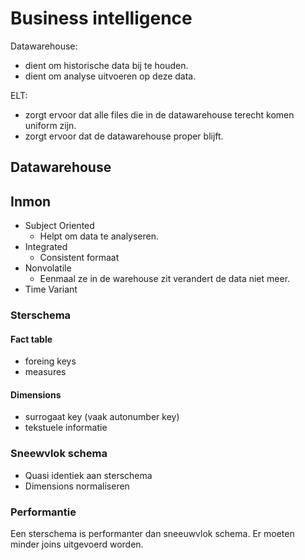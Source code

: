 # Business intelligence

Datawarehouse:
- dient om historische data bij te houden.
- dient om analyse uitvoeren op deze data.

ELT:
- zorgt ervoor dat alle files die in de datawarehouse terecht komen uniform zijn.
- zorgt ervoor dat de datawarehouse proper blijft.

## Datawarehouse
## Inmon
- Subject Oriented
  - Helpt om data te analyseren.
- Integrated
  - Consistent formaat
- Nonvolatile
  - Eenmaal ze in de warehouse zit verandert de data niet meer.
- Time Variant

### Sterschema
#### Fact table
- foreing keys
- measures

#### Dimensions
- surrogaat key (vaak autonumber key)
- tekstuele informatie

### Sneewvlok schema
- Quasi identiek aan sterschema
- Dimensions normaliseren

### Performantie
Een sterschema is performanter dan sneeuwvlok schema.
Er moeten minder joins uitgevoerd worden.
